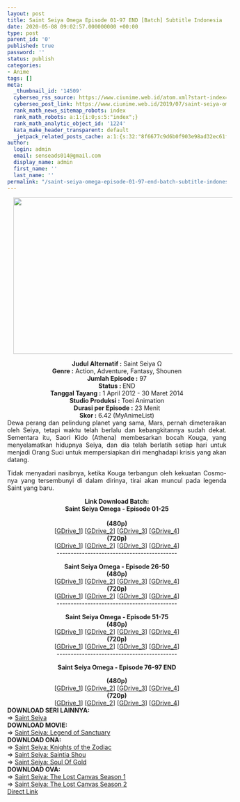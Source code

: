 ```yaml
---
layout: post
title: Saint Seiya Omega Episode 01-97 END [Batch] Subtitle Indonesia
date: 2020-05-08 09:02:57.000000000 +00:00
type: post
parent_id: '0'
published: true
password: ''
status: publish
categories:
- Anime
tags: []
meta:
  _thumbnail_id: '14509'
  cyberseo_rss_source: https://www.ciunime.web.id/atom.xml?start-index=601&max-results=150
  cyberseo_post_link: https://www.ciunime.web.id/2019/07/saint-seiya-omega-episode-01-97-end.html
  rank_math_news_sitemap_robots: index
  rank_math_robots: a:1:{i:0;s:5:"index";}
  rank_math_analytic_object_id: '1224'
  kata_make_header_transparent: default
  _jetpack_related_posts_cache: a:1:{s:32:"8f6677c9d6b0f903e98ad32ec61f8deb";a:2:{s:7:"expires";i:1656543567;s:7:"payload";a:3:{i:0;a:1:{s:2:"id";i:27041;}i:1;a:1:{s:2:"id";i:27043;}i:2;a:1:{s:2:"id";i:27033;}}}}
author:
  login: admin
  email: senseads014@gmail.com
  display_name: admin
  first_name: ''
  last_name: ''
permalink: "/saint-seiya-omega-episode-01-97-end-batch-subtitle-indonesia/"
---
```

<div class="separator" style="clear: both; text-align: center;"><a href="https://1.bp.blogspot.com/-S2_avSUYIcE/XTBi8e9_3yI/AAAAAAAAb9I/Hg_BKI_ipa8Frdi59q9kawropsijDleIgCLcBGAs/s1600/Saint%2BSeiya%2BOmega.jpeg" imageanchor="1" style="margin-left: 1em; margin-right: 1em;"><img border="0" data-original-height="720" data-original-width="1280" height="360" src="{{ site.baseurl }}/assets/2020/05/Saint%2BSeiya%2BOmega.jpeg" width="640" /></a></div>
<p>
<div style="text-align: center;"><b>Judul</b><b><b> Alternatif</b> :</b> Saint Seiya Ω</div>
<div style="text-align: center;"><b><b>Genre :</b></b> Action, Adventure, Fantasy, Shounen</div>
<div style="text-align: center;"><b>Jumlah Episode :</b> 97<br /><b>Status :&nbsp;</b>END<br /><b>Tanggal Tayang :</b> 1 April 2012 - 30 Maret 2014<br /><b>Studio Produksi :</b> Toei Animation<br /><b>Durasi per Episode :</b> 23 Menit</div>
<div style="text-align: center;"><b>Skor :</b> 6.42 (MyAnimeList)</div>
<div style="text-align: center;"></div>
<div style="text-align: justify;">Dewa perang dan pelindung planet yang sama, Mars, pernah dimeteraikan oleh Seiya, tetapi waktu telah berlalu dan kebangkitannya sudah dekat. Sementara itu, Saori Kido (Athena) membesarkan bocah Kouga, yang menyelamatkan hidupnya Seiya, dan dia telah berlatih setiap hari untuk menjadi Orang Suci untuk mempersiapkan diri menghadapi krisis yang akan datang.</p>
<p>Tidak menyadari nasibnya, ketika Kouga terbangun oleh kekuatan Cosmo-nya yang tersembunyi di dalam dirinya, tirai akan muncul pada legenda Saint yang baru.</p></div>
<div style="text-align: justify;"></div>
<div style="text-align: justify;"></div>
<div style="text-align: center;"><b>Link Download Batch:</b></div>
<div style="text-align: left;">
<div style="text-align: center;"><b>Saint Seiya Omega - Episode 01-25</b><br /><b><br /></b></div>
<div style="text-align: center;"><b>(480p)</b></div>
<div style="text-align: center;">[<a href="https://drive.google.com/uc?id=1-bk7PKzluUqbPhVRE157xC6BfkdKmz7G" target="_blank" rel="noopener">GDrive_1</a>] [<a href="https://drive.google.com/uc?id=1-3Rv4GDaMrtl2ZJhKfsaIYJ-gZ-I7pQo" target="_blank" rel="noopener">GDrive_2</a>] [<a href="https://drive.google.com/uc?id=1H1VhnDVcSF8w0wMAbkEtjRAIyKejxTVs" target="_blank" rel="noopener">GDrive_3</a>] [<a href="https://drive.google.com/uc?export=download&amp;id=0B6YgHmDHfBvfVl9vMjBkV19HZ0E" target="_blank" rel="noopener">GDrive_4</a>]</div>
<div style="text-align: center;"></div>
<div style="text-align: center;"><b>(720p)</b></div>
<div style="text-align: center;">[<a href="https://drive.google.com/uc?id=14dYVmARFo2Fm6E50AQ-QtjYzQd8dWPq3" target="_blank" rel="noopener">GDrive_1</a>] [<a href="https://drive.google.com/uc?id=1c2ONkjrK1zm6b68DnZcyc_HgI4LZactZ" target="_blank" rel="noopener">GDrive_2</a>] [<a href="https://drive.google.com/uc?id=1_PBT9s1N-L6KPTUAEA0MYFYTEOdNUEg7" target="_blank" rel="noopener">GDrive_3</a>] [<a href="https://drive.google.com/uc?export=download&amp;id=0B3Ez1VyR-vlodmRzV2JsSFBYV0E" target="_blank" rel="noopener">GDrive_4</a>]</div>
<div style="text-align: center;">-------------------------------------------</p>
</div>
</div>
<div style="text-align: center;"><b>Saint Seiya Omega - Episode 26-50</b></div>
<div style="text-align: center;">
<div style="text-align: center;"><b>(480p)</b></div>
<div style="text-align: center;">[<a href="https://drive.google.com/uc?id=1mBFwKsPpvqlfx5pVlm4UFg7pcJ82t4iR" target="_blank" rel="noopener">GDrive_1</a>] [<a href="https://drive.google.com/uc?id=1gryPZIlVKjGKbuzS35IfCWWoxozavs_x" target="_blank" rel="noopener">GDrive_2</a>] [<a href="https://drive.google.com/uc?id=15iQfEqI5uY0Nb5ytDcd8oUYuIFbJzjuf" target="_blank" rel="noopener">GDrive_3</a>] [<a href="https://drive.google.com/uc?export=download&amp;id=0B6YgHmDHfBvfR2xacGNIMTRld1U" target="_blank" rel="noopener">GDrive_4</a>]</div>
<div style="text-align: center;"></div>
<div style="text-align: center;"><b>(720p)</b></div>
<div style="text-align: center;">[<a href="https://drive.google.com/uc?id=14B7lgkp8Zt9tCKZx83zhD5D0MjK_Tpn3" target="_blank" rel="noopener">GDrive_1</a>] [<a href="https://drive.google.com/uc?id=1F8nWABZoxnCQ18__aqlEEHbxcmUgvT_u" target="_blank" rel="noopener">GDrive_2</a>] [<a href="https://drive.google.com/uc?id=1CictPYIml_7csz9JijeS1m32jv6ZDH_V" target="_blank" rel="noopener">GDrive_3</a>] [<a href="https://drive.google.com/uc?export=download&amp;id=0B3Ez1VyR-vlocElHUXFNeElhV2s" target="_blank" rel="noopener">GDrive_4</a>]</div>
</div>
<div style="text-align: center;">-------------------------------------------</p>
</div>
<div style="text-align: center;"><b>Saint Seiya Omega - Episode 51-75</b></div>
<div style="text-align: center;">
<div style="text-align: center;"><b>(480p)</b></div>
<div style="text-align: center;">[<a href="https://drive.google.com/uc?id=19Sidhx5IkkHTpuMZ63taKWpxrc79aDpO" target="_blank" rel="noopener">GDrive_1</a>] [<a href="https://drive.google.com/uc?id=1eEzfa8Xzy_lE1qrwd5yyjakedUg3gng-" target="_blank" rel="noopener">GDrive_2</a>] [<a href="https://drive.google.com/uc?id=1plckUcb9pkCzX_8LtqmUlOA9D1BH186Z" target="_blank" rel="noopener">GDrive_3</a>] [<a href="https://drive.google.com/uc?export=download&amp;id=0B3Ez1VyR-vloc3RlTDZTTldXczQ" target="_blank" rel="noopener">GDrive_4</a>]</div>
<div style="text-align: center;"></div>
<div style="text-align: center;"><b>(720p)</b></div>
<div style="text-align: center;">[<a href="https://drive.google.com/uc?id=1lFUvJ9BieRFaw62djVifGdp62k06CRaa" target="_blank" rel="noopener">GDrive_1</a>] [<a href="https://drive.google.com/uc?id=1qnQP1PTjLsuU6vkWSNbdHfDBUEiZmsWi" target="_blank" rel="noopener">GDrive_2</a>] [<a href="https://drive.google.com/uc?id=1I8xTCy3oYec6nh-VzQOPDyY5a9A1ExAq" target="_blank" rel="noopener">GDrive_3</a>] [<a href="https://drive.google.com/uc?export=download&amp;id=0B3Ez1VyR-vloUTUyMUs2b3Y4bXc" target="_blank" rel="noopener">GDrive_4</a>]</div>
</div>
<div style="text-align: center;">-------------------------------------------</p>
<p><b>Saint Seiya Omega - Episode 76-97 END</b></p>
<div style="text-align: center;"><b>(480p)</b></div>
<div style="text-align: center;">[<a href="https://drive.google.com/uc?id=16Ssh1ZjAdML_mIe37VnPVeeJVNdxIR69" target="_blank" rel="noopener">GDrive_1</a>] [<a href="https://drive.google.com/uc?id=1tWtNSVRxgsqx5zhqjWWyrzdJlfzeWm1e" target="_blank" rel="noopener">GDrive_2</a>] [<a href="https://drive.google.com/uc?id=1uhqyrx0dTwLWG7JE6YJ9UsyD4ToblFwB" target="_blank" rel="noopener">GDrive_3</a>] [<a href="https://drive.google.com/uc?export=download&amp;id=0B6YgHmDHfBvfcVFhTDc1aDNEY00" target="_blank" rel="noopener">GDrive_4</a>]</div>
<div style="text-align: center;"></div>
<div style="text-align: center;"><b>(720p)</b></div>
<div style="text-align: center;">[<a href="https://drive.google.com/uc?id=1O1zbdHWjsRD5-2NU7l4aEuDcMITibRE2" target="_blank" rel="noopener">GDrive_1</a>] [<a href="https://drive.google.com/uc?id=1WK2I7oLPL0ZgvY3fW72JJSl_P65we59a" target="_blank" rel="noopener">GDrive_2</a>] [<a href="https://drive.google.com/uc?id=1iL13b88Kn-rdsjWNXu62_Td_DXkK7zKB" target="_blank" rel="noopener">GDrive_3</a>] [<a href="https://drive.google.com/uc?export=download&amp;id=0ByLCyByXotrGWEU1Z2YzbzlrVXc" target="_blank" rel="noopener">GDrive_4</a>]
<div style="text-align: left;"></div>
<div style="text-align: left;"></div>
<div style="text-align: left;"><b>DOWNLOAD SERI LAINNYA:</b></div>
<div style="text-align: left;"></div>
<div style="text-align: left;">=&gt;&nbsp;<a href="https://www.ciunime.web.id/2019/07/saint-seiya-episode-001-114-end-batch.html" target="_blank" rel="noopener">Saint Seiya</a></div>
<div style="text-align: left;"></div>
<div style="text-align: left;"><b>DOWNLOAD MOVIE:</b></div>
<div style="text-align: left;"></div>
<div style="text-align: left;">=&gt;&nbsp;<a href="https://www.ciunime.web.id/2019/01/saint-seiya-legend-of-sanctuary-movie.html" target="_blank" rel="noopener">Saint Seiya: Legend of Sanctuary</a></div>
<div style="text-align: left;"></div>
<div style="text-align: left;"><b>DOWNLOAD ONA:</b></div>
<div style="text-align: left;"></div>
<div style="text-align: left;">=&gt;&nbsp;<a href="https://www.ciunime.web.id/2019/07/saint-seiya-knights-of-zodiac-episode.html" target="_blank" rel="noopener">Saint Seiya: Knights of the Zodiac</a></div>
<div style="text-align: left;">=&gt;&nbsp;<a href="https://www.ciunime.web.id/2019/04/saint-seiya-saintia-shou-episode-01-10.html" target="_blank" rel="noopener">Saint Seiya: Saintia Shou</a></div>
<div style="text-align: left;">=&gt;&nbsp;<a href="https://www.ciunime.web.id/2020/05/saint-seiya-soul-of-gold-episode-01-13.html" target="_blank" rel="noopener">Saint Seiya: Soul Of Gold</a></div>
<div style="text-align: left;"></div>
<div style="text-align: left;"><b>DOWNLOAD OVA:</b></div>
<div style="text-align: left;"></div>
<div style="text-align: left;">=&gt;&nbsp;<a href="https://www.ciunime.web.id/2020/05/saint-seiya-lost-canvas-season-1.html" target="_blank" rel="noopener">Saint Seiya: The Lost Canvas Season 1</a></div>
<div style="text-align: left;">=&gt;&nbsp;<a href="https://www.ciunime.web.id/2020/05/saint-seiya-lost-canvas-season-2.html" target="_blank" rel="noopener">Saint Seiya: The Lost Canvas Season 2</a></div>
<div style="text-align: left;"></div>
</div>
</div>
<link rel="stylesheet" href="https://cdnjs.cloudflare.com/ajax/libs/font-awesome/4.7.0/css/font-awesome.min.css" />
<div class="divbtn"> <a href="https://handymansurrender.com/fihup8buzv?key=94550f7ce39444073321dde3b8782f97" class="btn"><i class="fa fa-download"></i> Direct Link</a> </div>
